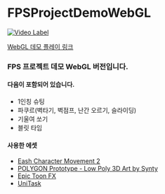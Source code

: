 # FPSProjectDemoWebGL

[![Video Label](http://img.youtube.com/vi/kubfTxcYi0o/0.jpg)](https://youtu.be/kubfTxcYi0o)

[WebGL 데모 플레이 링크](https://kokyung.github.io/FPSProjectDemoWebGL/)

### FPS 프로젝트 데모 WebGL 버전입니다.

#### 다음이 포함되어 있습니다.
- 1인칭 슈팅
- 파쿠르(벽타기, 벽점프, 난간 오르기, 슬라이딩)
- 기울여 쏘기
- 블릿 타임

#### 사용한 에셋
- [Eash Character Movement 2](https://assetstore.unity.com/packages/tools/physics/easy-character-movement-2-193614)
- [POLYGON Prototype - Low Poly 3D Art by Synty](https://assetstore.unity.com/packages/3d/props/exterior/polygon-prototype-low-poly-3d-art-by-synty-137126)
- [Epic Toon FX](https://assetstore.unity.com/packages/vfx/particles/epic-toon-fx-57772)
- [UniTask](https://github.com/Cysharp/UniTask)
